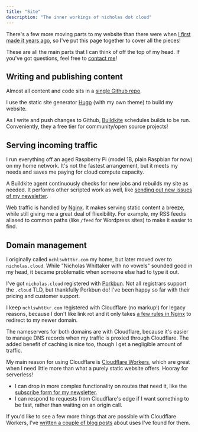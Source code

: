 ```yaml
---
title: "Site"
description: "The inner workings of nicholas dot cloud"
---
```


There's a few more moving parts to my website than there were when [I first made it years ago](/blog/simple-static-sites/), so I've put this page together to cover all the pieces!

These are all the main parts that I can think of off the top of my head. If you've got questions, feel free to [contact me](/#contact)!

## Writing and publishing content

Almost all content and code sits in a [single Github repo](https://github.com/nchlswhttkr/website/).

I use the static site generator [Hugo](https://gohugo.io/) (with my own theme) to build my website.

As I write and push changes to Github, [Buildkite](https://buildkite.com/) schedules builds to be run. Conveniently, they a free tier for community/open source projects!

## Serving incoming traffic

I run everything off an aged Raspberry Pi (model 1B, plain Raspbian for now) on my home network. It's not the fastest arrangement, but it meets my needs and saves me paying for cloud compute capacity.

A Buildkite agent continuously checks for new jobs and rebuilds my site as needed. It performs other scripted work as well, like [sending out new issues of my newsletter](/blog/sending-out-my-newsletter/).

Web traffic is handled by [Nginx](https://nginx.org/en/). It makes serving static content a breeze, while still giving me a great deal of fliexibility. For example, my RSS feedis aliased to common paths (like `/feed` for Wordpress sites) to make it easier to find.

## Domain management

I originally called `nchlswhttkr.com` my home, but later moved over to `nicholas.cloud`. While "Nicholas Whittaker with no vowels" sounded good in my head, it became problematic when someone else had to type it out.

I've got `nicholas.cloud` registered with [Porkbun](https://porkbun.com). Not all registrars support the `.cloud` TLD, but thankfully Porkbun do! I've been happy so far with their pricing and customer support.

I keep `nchlswhttkr.com` registered with Cloudflare (no markup!) for legacy reasons, because I don't like link rot and it only takes [a few rules in Nginx](https://github.com/nchlswhttkr/website/blob/HEAD/nchlswhttkr.com.nginx) to redirect to my newer domain.

The nameservers for both domains are with Cloudflare, because it's easier to manage DNS records when my traffic is proxied through Cloudflare. The added benefit of caching is nice too, though I get a negligible amount of traffic.

My main reason for using Cloudflare is [Cloudflare Workers](https://workers.dev), which are great when I need little more than what a purely static website offers. Hooray for serverless!

-   I can drop in more complex functionality on routes that need it, like the [subscribe form for my newsletter](/newsletter/subscribe/).
-   I can respond to requests from Cloudflare's edge if I want something to be fast, rather than waiting on an origin call.

If you'd like to see a few more things that are possible with Cloudflare Workers, I've [written a couple of blog posts](/blog/getting-up-to-hijinks-with-cloudflare-workers) about uses I've found for them.
